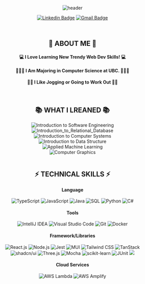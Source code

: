 <div align="center">
    
![header](https://capsule-render.vercel.app/api?type=waving&color=gradient&customColorList=30&fontColor=ffffff&height=180&section=header&text=Welcome👋%20I'm%20Dabin!&fontSize=30&animation=twinkling)

[![Linkedin Badge](https://img.shields.io/badge/-LinkedIn-blue?style=flat-square&logo=Linkedin&logoColor=white&link=https://www.linkedin.com/in/dabin--im/)](https://www.linkedin.com/in/dabin--im/)
[![Gmail Badge](https://img.shields.io/badge/-Gmail-red?style=flat-square&logo=gmail&logoColor=white)](mailto:ldb1216@gmail.com)

</br>

## 👀  ABOUT ME  👀

#### 💻  I Love Learning New Trendy Web Dev Skills!  💻 

#### 🧑🏻‍💻  I Am Majoring in Computer Science at UBC.  🧑🏻‍💻

#### 🏃🏻  I Like Jogging or Going to Work Out  🏋🏻

</br>

## 📚 WHAT I LREANED 📚
<img src="https://img.shields.io/badge/Introduction_to_Software_Engineering-6C63FF?style=flat" alt="Introduction to Software Engineering">
</br>
<img src="https://img.shields.io/badge/Introduction_to_Relational_Database-003B57?style=flat" alt="Introduction_to_Relational_Database">
</br>
<img src="https://img.shields.io/badge/Introduction_to_Computer_Systems-007396?style=flat" alt="Introduction to Computer Systems">
</br>
<img src="https://img.shields.io/badge/Introduction_to_Data_Structure-239120?style=flat" alt="Introduction to Data Structure">
</br>
<img src="https://img.shields.io/badge/Applied_Machine_Learning-F7931E?style=flat" alt="Applied Machine Learning">
</br>
<img src="https://img.shields.io/badge/Computer_Graphics-6A0DAD?style=flat" alt="Computer Graphics">
</br>

</br>

## ⚡  TECHNICAL SKILLS  ⚡

#### Language
<img src="https://img.shields.io/badge/TypeScript-3178C6?style=flat&logo=typescript&logoColor=white" alt="TypeScript">
<img src="https://img.shields.io/badge/JavaScript-F7DF1E?style=flat&logo=javascript&logoColor=black" alt="JavaScript">
<img src="https://img.shields.io/badge/Java-007396?style=flat&logo=java&logoColor=white" alt="Java">
<img src="https://img.shields.io/badge/SQL-003B57?style=flat&logo=mysql&logoColor=white" alt="SQL">
<img src="https://img.shields.io/badge/Python-3776AB?style=flat&logo=python&logoColor=white" alt="Python">
<img src="https://img.shields.io/badge/C%23-239120?style=flat&logo=c-sharp&logoColor=white" alt="C#">

</br>

#### Tools
<img src="https://img.shields.io/badge/IntelliJ_IDEA-000000?style=flat&logo=intellij-idea&logoColor=white" alt="IntelliJ IDEA">
<img src="https://img.shields.io/badge/Visual_Studio_Code-007ACC?style=flat&logo=visual-studio-code&logoColor=white" alt="Visual Studio Code">
<img src="https://img.shields.io/badge/Git-F05032?style=flat&logo=git&logoColor=white" alt="Git">
<img src="https://img.shields.io/badge/Docker-2496ED?style=flat&logo=docker&logoColor=white" alt="Docker">

</br>

#### Framework/Libraries
<img src="https://img.shields.io/badge/React.js-61DAFB?style=flat&logo=react&logoColor=white" alt="React.js">
<img src="https://img.shields.io/badge/Node.js-339933?style=flat&logo=node.js&logoColor=white" alt="Node.js">
<img src="https://img.shields.io/badge/Jest-C21325?style=flat&logo=jest&logoColor=white" alt="Jest">
<img src="https://img.shields.io/badge/MUI-0081CB?style=flat&logo=material-ui&logoColor=white" alt="MUI">
<img src="https://img.shields.io/badge/Tailwind_CSS-38B2AC?style=flat&logo=tailwind-css&logoColor=white" alt="Tailwind CSS">
<img src="https://img.shields.io/badge/TanStack-000000?style=flat&logo=data:image/png;base64,iVBORw0KGgoAAAANSUhEUgAAABAAAAAQCAYAAAAf8/9hAAAAtklEQVQ4jY3TwUoDQRSG4ddLXvYSWgDbbDBK0jNJEBTaUsMJzAbcTJMC8BNJ8DI0gnfBcCCQyEpFKksyXHvP+1BvOb3m9x/v82SQpAHAqOMyoIuV6JbgCsETVoArAABr4BysgJt5DRkAdJ1A5BcAGj0QpABbUjDV6AAXZiVddcAjUOuDdJB7gMVBmK4vAbmjJ0Z1yOxk3IuQMAAAAASUVORK5CYII=" alt="TanStack">
</br>
<img src="https://img.shields.io/badge/shadcn/ui-0074D9?style=flat&logo=data:image/png;base64,iVBORw0KGgoAAAANSUhEUgAAABAAAAAQCAYAAAAf8/9hAAAAwklEQVQ4jY3RsUoDQRBE0d9QXcFB3sLdBb6L8l2LbRaahQrREnQHvcB8A34A4AK8A3vAdwAMG4MZggRsIMV4gH8VXaMTZI7cKd6Bz7L/7mtebpXUqWagqGjZtV9ArXAwlQKsAC3TvsROQ9sAqAL0ntABoN8l+MApgCfV70hj+oBGgFEYgEOluCDpBkmNZT3H/JwATX4BDghKsZtN1tBnCMyujqyC8ADlsGVB6pL8NR0B5H0gCW5wbIN1Lg8AAAAASUVORK5CYII=" alt="shadcn/ui">
<img src="https://img.shields.io/badge/Three.js-000000?style=flat&logo=three.js&logoColor=white" alt="Three.js">
<img src="https://img.shields.io/badge/Mocha-8D6748?style=flat&logo=mocha&logoColor=white" alt="Mocha">
<img src="https://img.shields.io/badge/scikit--learn-F7931E?style=flat&logo=scikit-learn&logoColor=white" alt="scikit-learn">
<img src="https://img.shields.io/badge/JUnit-25A162?style=flat&logo=junit&logoColor=white" alt="JUnit">
<img src="https://img.shields.io/badge/.NET-512BD4?style=flat&logo=.net&logoColor=white">

</br>

#### Cloud Services
<img src="https://img.shields.io/badge/AWS_Lambda-FF9900?style=flat&logo=amazon-aws&logoColor=white" alt="AWS Lambda">
<img src="https://img.shields.io/badge/AWS_Amplify-FF9900?style=flat&logo=aws-amplify&logoColor=white" alt="AWS Amplify">











<!--
**dabin-im/Dabin-im** is a ✨ _special_ ✨ repository because its `README.md` (this file) appears on your GitHub profile.
<br />
## GitHub Stats
<img src="https://github-readme-stats.vercel.app/api?username=dabin-im&show_icons=true">
</div>

Here are some ideas to get you started:

- 🔭 I’m currently working on ...
- 🌱 I’m currently learning ...
- 👯 I’m looking to collaborate on ...
- 🤔 I’m looking for help with ...
- 💬 Ask me about ...
- 📫 How to reach me: ...
- 😄 Pronouns: ...
- ⚡ Fun fact: ...

[![Tech Blog Badge](http://img.shields.io/badge/-Tech%20blog-black?style=flat-square&logo=github&link=https://zzsza.github.io/)](https://zzsza.github.io/)
-->





	


 

